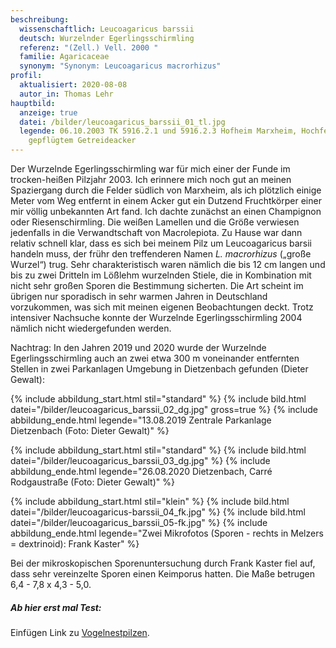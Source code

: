 ```yaml
---
beschreibung:
  wissenschaftlich: Leucoagaricus barssii
  deutsch: Wurzelnder Egerlingsschirmling
  referenz: "(Zell.) Vell. 2000 "
  familie: Agaricaceae
  synonym: "Synonym: Leucoagaricus macrorhizus"
profil:
  aktualisiert: 2020-08-08
  autor_in: Thomas Lehr
hauptbild:
  anzeige: true
  datei: /bilder/leucoagaricus_barssii_01_tl.jpg
  legende: 06.10.2003 TK 5916.2.1 und 5916.2.3 Hofheim Marxheim, Hochfeld, auf
    gepflügtem Getreideacker
---
```

Der Wurzelnde Egerlingsschirmling war für mich einer der Funde im trocken-heißen Pilzjahr 2003. Ich erinnere mich noch gut an meinen Spaziergang durch die Felder südlich von Marxheim, als ich plötzlich einige Meter vom Weg entfernt in einem Acker gut ein Dutzend Fruchtkörper einer mir völlig unbekannten Art fand. Ich dachte zunächst an einen Champignon oder Riesenschirmling. Die weißen Lamellen und die Größe verwiesen jedenfalls in die Verwandtschaft von Macrolepiota. Zu Hause war dann relativ schnell klar, dass es sich bei meinem Pilz um Leucoagaricus barsii handeln muss, der frühr den treffenderen Namen *L. macrorhizus* („große Wurzel“) trug. Sehr charakteristisch waren nämlich die bis 12 cm langen und bis zu zwei Dritteln im Lößlehm wurzelnden Stiele, die in Kombination mit nicht sehr großen Sporen die Bestimmung sicherten. Die Art scheint im übrigen nur sporadisch in sehr warmen Jahren in Deutschland vorzukommen, was sich mit meinen eigenen Beobachtungen deckt. Trotz intensiver Nachsuche konnte der Wurzelnde Egerlingsschirmling 2004 nämlich nicht wiedergefunden werden.

Nachtrag: In den Jahren 2019 und 2020 wurde der Wurzelnde Egerlingsschirmling auch an zwei etwa 300 m voneinander entfernten Stellen in zwei Parkanlagen Umgebung in Dietzenbach gefunden (Dieter Gewalt):

{% include abbildung_start.html stil="standard" %}
{% include bild.html datei="/bilder/leucoagaricus_barssii_02_dg.jpg" gross=true %}
{% include abbildung_ende.html legende="13.08.2019 Zentrale Parkanlage Dietzenbach (Foto: Dieter Gewalt)" %}

{% include abbildung_start.html stil="standard" %}
{% include bild.html datei="/bilder/leucoagaricus_barssii_03_dg.jpg" %}
{% include abbildung_ende.html legende="26.08.2020 Dietzenbach, Carré Rodgaustraße (Foto: Dieter Gewalt)" %}

{% include abbildung_start.html stil="klein" %}
{% include bild.html datei="/bilder/leucoagaricus-barssii_04_fk.jpg" %}
{% include bild.html datei="/bilder/leucoagaricus_barssii_05-fk.jpg" %}
{% include abbildung_ende.html legende="Zwei Mikrofotos (Sporen - rechts in Melzers = dextrinoid): Frank Kaster" %}

Bei der mikroskopischen Sporenuntersuchung durch Frank Kaster fiel auf, dass sehr vereinzelte Sporen einen Keimporus hatten. Die Maße betrugen 6,4 - 7,8 x 4,3 - 5,0.

##### Ab hier erst mal Test:

Einfügen Link zu [Vogelnestpilzen](/admin/#/collections/verwandtsdchaften/entries/vogelnestpilze).